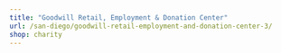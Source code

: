 ```yaml
---
title: "Goodwill Retail, Employment & Donation Center"
url: /san-diego/goodwill-retail-employment-and-donation-center-3/
shop: charity
---
```

